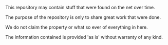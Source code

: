 This repository may contain stuff that were found on the net over time.

The purpose of the repository is only to share great work that were done.

We do not claim the property or what so ever of everything in here.

The information contained is provided 'as is' without warranty of any kind.
